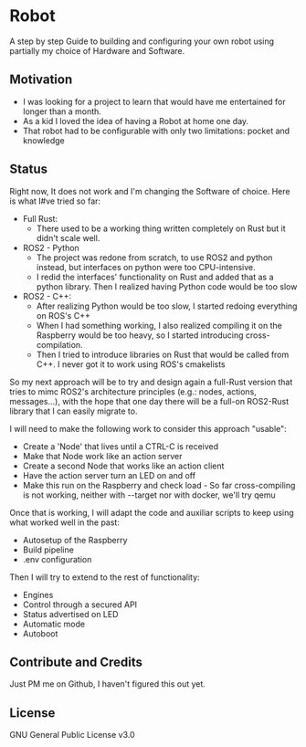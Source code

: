 # Robot

A step by step Guide to building and configuring your own robot using partially my choice of Hardware and Software.


## Motivation

- I was looking for a project to learn that would have me entertained for longer than a month.
- As a kid I loved the idea of having a Robot at home one day.
- That robot had to be configurable with only two limitations: pocket and knowledge 

## Status

Right now, It does not work and I'm changing the Software of choice. Here is what I#ve tried so far:
- Full Rust:
  - There used to be a working thing written completely on Rust but it didn't scale well.
- ROS2 - Python
  - The project was redone from scratch, to use ROS2 and python instead, but interfaces on python were too CPU-intensive.
  - I redid the interfaces' functionality on Rust and added that as a python library. Then I realized having Python code would be too slow
- ROS2 - C++:
  - After realizing Python would be too slow, I started redoing everything on ROS's C++
  - When I had something working, I also realized compiling it on the Raspberry would be too heavy, so I started introducing cross-compilation.
  - Then I tried to introduce libraries on Rust that would be called from C++. I never got it to work using ROS's cmakelists

So my next approach will be to try and design again a full-Rust version that tries to mimc ROS2's architecture principles (e.g.: nodes, actions, messages...), with the hope that one day there will be a full-on ROS2-Rust library that I can easily migrate to.

I will need to make the following work to consider this approach "usable":
- Create a 'Node' that lives until a CTRL-C is received
- Make that Node work like an action server
- Create a second Node that works like an action client
- Have the action server turn an LED on and off
- Make this run on the Raspberry and check load - So far cross-compiling is not working, neither with --target nor with docker, we'll try qemu

Once that is working, I will adapt the code and auxiliar scripts to keep using what worked well in the past:

- Autosetup of the Raspberry 
- Build pipeline
- .env configuration

Then I will try to extend to the rest of functionality:
- Engines
- Control through a secured API
- Status advertised on LED
- Automatic mode
- Autoboot

## Contribute and Credits

Just PM me on Github, I haven't figured this out yet.

## License

GNU General Public License v3.0


